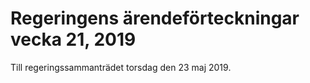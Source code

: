 # Regeringens ärendeförteckningar vecka 21, 2019

Till regeringssammanträdet torsdag den 23 maj 2019\.
